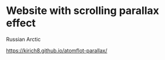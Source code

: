 # Website with scrolling parallax effect

Russian Arctic

https://kirich8.github.io/atomflot-parallax/
